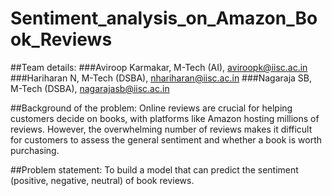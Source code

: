 # Sentiment_analysis_on_Amazon_Book_Reviews

##Team details:
###Aviroop Karmakar, M-Tech (AI), aviroopk@iisc.ac.in
###Hariharan N, M-Tech (DSBA), nhariharan@iisc.ac.in
###Nagaraja SB, M-Tech (DSBA), nagarajasb@iisc.ac.in

##Background of the problem:
Online reviews are crucial for helping customers decide on books, with platforms like Amazon hosting millions of reviews. However, the overwhelming number of reviews makes it difficult for customers to assess the general sentiment and whether a book is worth purchasing.

##Problem statement:
To build a model that can predict the sentiment (positive, negative, neutral) of book reviews.
